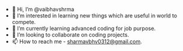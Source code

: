 - 👋 Hi, I’m @vaibhavshrma
- 👀 I’m interested in learning new things which are useful in world to compete.
- 🌱 I’m currently learning advanced coding for job purpose.
- 💞️ I’m looking to collaborate on coding projects.
- 📫 How to reach me - sharmavbhv0312@gmail.com.

<!---
vaibhavshrma/vaibhavshrma is a ✨ special ✨ repository because its `README.md` (this file) appears on your GitHub profile.
You can click the Preview link to take a look at your changes.
--->
